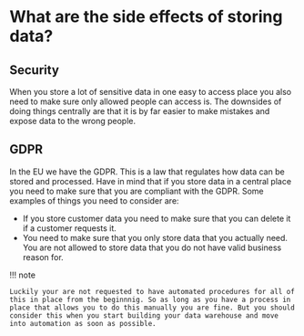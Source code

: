 # What are the side effects of storing data?

## Security
When you store a lot of sensitive data in one easy to access place you also need to make sure only allowed people can access is. 
The downsides of doing things centrally are that it is by far easier to make mistakes and expose data to the wrong people.

## GDPR
In the EU we have the GDPR. This is a law that regulates how data can be stored and processed. Have in mind that if you store data in a central place you need to make sure that you are compliant with the GDPR. Some examples of things you need to consider are:

- If you store customer data you need to make sure that you can delete it if a customer requests it.
- You need to make sure that you only store data that you actually need. You are not allowed to store data that you do not have valid business reason for.


!!! note

    Luckily your are not requested to have automated procedures for all of this in place from the beginnnig. So as long as you have a process in place that allows you to do this manually you are fine. But you should consider this when you start building your data warehouse and move into automation as soon as possible.


<!-- ![xkcd-privacy](https://imgs.xkcd.com/comics/privacy_opinions_2x.png)  -->




